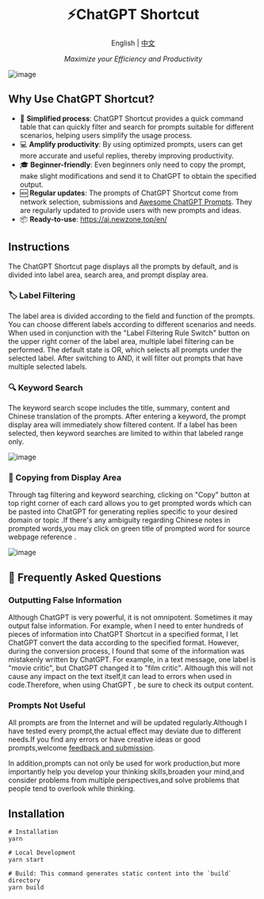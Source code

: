 <h1 align="center">
⚡️ChatGPT Shortcut
</h1>
<p align="center">
    English | <a href="./README-zh.md">中文</a>
</p>
<p align="center">
    <em>Maximize your Efficiency and Productivity</em>
</p>

![image](https://user-images.githubusercontent.com/28252913/228527416-ac77a71e-df07-4c92-aae0-2634df64f6c6.png)

## Why Use ChatGPT Shortcut?

- 🚀 **Simplified process**: ChatGPT Shortcut provides a quick command table that can quickly filter and search for prompts suitable for different scenarios, helping users simplify the usage process.
- 💻 **Amplify productivity**: By using optimized prompts, users can get more accurate and useful replies, thereby improving productivity.
- 🎓 **Beginner-friendly**: Even beginners only need to copy the prompt, make slight modifications and send it to ChatGPT to obtain the specified output.
- 🆕 **Regular updates**: The prompts of ChatGPT Shortcut come from network selection, submissions and [Awesome ChatGPT Prompts](https://github.com/f/awesome-chatgpt-prompts). They are regularly updated to provide users with new prompts and ideas.
- 📦 **Ready-to-use**: <https://ai.newzone.top/en/>

## Instructions

The ChatGPT Shortcut page displays all the prompts by default, and is divided into label area, search area, and prompt display area.

### 🏷︎ Label Filtering

The label area is divided according to the field and function of the prompts. You can choose different labels according to different scenarios and needs. When used in conjunction with the "Label Filtering Rule Switch" button on the upper right corner of the label area, multiple label filtering can be performed. The default state is OR, which selects all prompts under the selected label. After switching to AND, it will filter out prompts that have multiple selected labels.

### 🔍 Keyword Search

The keyword search scope includes the title, summary, content and Chinese translation of the prompts. After entering a keyword, the prompt display area will immediately show filtered content. If a label has been selected, then keyword searches are limited to within that labeled range only.

![image](https://user-images.githubusercontent.com/28252913/228542795-08086a37-3c75-485f-adc1-ccee84982501.png)

### 🔬 Copying from Display Area

Through tag filtering and keyword searching, clicking on "Copy" button at top right corner of each card allows you to get prompted words which can be pasted into ChatGPT for generating replies specific to your desired domain or topic .If there's any ambiguity regarding Chinese notes in prompted words,you may click on green title of prompted word for source webpage reference .

![image](https://user-images.githubusercontent.com/28252913/228576490-3dd3c807-869f-4a49-95c5-72424d3af356.png)

## 🤔 Frequently Asked Questions

### Outputting False Information

Although ChatGPT is very powerful, it is not omnipotent. Sometimes it may output false information. For example, when I need to enter hundreds of pieces of information into ChatGPT Shortcut in a specified format, I let ChatGPT convert the data according to the specified format. However, during the conversion process, I found that some of the information was mistakenly written by ChatGPT. For example, in a text message, one label is "movie critic", but ChatGPT changed it to "film critic". Although this will not cause any impact on the text itself,it can lead to errors when used in code.Therefore, when using ChatGPT , be sure to check its output content.

### Prompts Not Useful

All prompts are from the Internet and will be updated regularly.Although I have tested every prompt,the actual effect may deviate due to different needs.If you find any errors or have creative ideas or good prompts,welcome [feedback and submission](https://github.com/rockbenben/ChatGPT-Shortcut/discussions/11).

In addition,prompts can not only be used for work production,but more importantly help you develop your thinking skills,broaden your mind,and consider problems from multiple perspectives,and solve problems that people tend to overlook while thinking.

## Installation

```shell
# Installation
yarn

# Local Development
yarn start

# Build: This command generates static content into the `build` directory
yarn build
```
